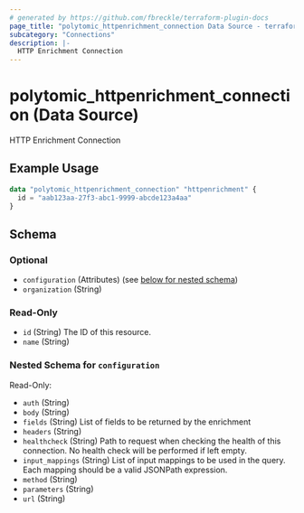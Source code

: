 ```yaml
---
# generated by https://github.com/fbreckle/terraform-plugin-docs
page_title: "polytomic_httpenrichment_connection Data Source - terraform-provider-polytomic"
subcategory: "Connections"
description: |-
  HTTP Enrichment Connection
---
```


# polytomic_httpenrichment_connection (Data Source)

HTTP Enrichment Connection

## Example Usage

```terraform
data "polytomic_httpenrichment_connection" "httpenrichment" {
  id = "aab123aa-27f3-abc1-9999-abcde123a4aa"
}
```

<!-- schema generated by tfplugindocs -->
## Schema

### Optional

- `configuration` (Attributes) (see [below for nested schema](#nestedatt--configuration))
- `organization` (String)

### Read-Only

- `id` (String) The ID of this resource.
- `name` (String)

<a id="nestedatt--configuration"></a>
### Nested Schema for `configuration`

Read-Only:

- `auth` (String)
- `body` (String)
- `fields` (String) List of fields to be returned by the enrichment
- `headers` (String)
- `healthcheck` (String) Path to request when checking the health of this connection. No health check will be performed if left empty.
- `input_mappings` (String) List of input mappings to be used in the query. Each mapping should be a valid JSONPath expression.
- `method` (String)
- `parameters` (String)
- `url` (String)


